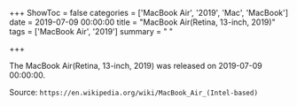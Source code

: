+++
ShowToc = false
categories = ['MacBook Air', '2019', 'Mac', 'MacBook']
date = 2019-07-09 00:00:00
title = "MacBook Air(Retina, 13-inch, 2019)"
tags = ['MacBook Air', '2019']
summary = " "

+++

The MacBook Air(Retina, 13-inch, 2019) was released on 2019-07-09 00:00:00.

Source: `https://en.wikipedia.org/wiki/MacBook_Air_(Intel-based)`
